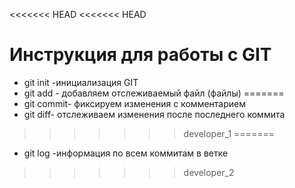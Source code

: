 <<<<<<< HEAD
<<<<<<< HEAD
# Инструкция для работы с GIT
* git init -инициализация GIT
* git add - добавляем отслеживаемый файл (файлы)
=======
* git commit- фиксируем изменения с комментарием
* git diff- отслеживаем изменения после последнего коммита
>>>>>>> developer_1
=======
* git log -информация по всем коммитам в ветке
>>>>>>> developer_2
